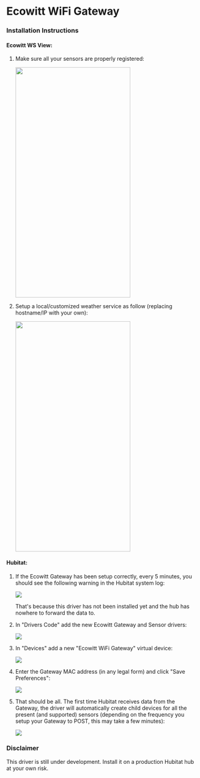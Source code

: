 # Ecowitt WiFi Gateway

### Installation Instructions

#### Ecowitt WS View:

1.  Make sure all your sensors are properly registered:  

    <img src="https://i.imgur.com/YBOsGDg.png" width="300" height="600">  

2.  <span>Setup a local/customized weather service as follow (replacing hostname/IP with your own):  

    <img src="https://i.imgur.com/STF5v6d.png" width="300" height="600">

#### Hubitat: 

1.  If the Ecowitt Gateway has been setup correctly, every 5 minutes, you should see the following warning in the Hubitat system log:

    <img src="https://i.imgur.com/Q6w2S7W.png">
    
    That's because this driver has not been installed yet and the hub has nowhere to forward the data to.
    
2.  In "Drivers Code" add the new Ecowitt Gateway and Sensor drivers:

    <img src="https://i.imgur.com/F66oitb.png">
    
3.  In "Devices" add a new "Ecowitt WiFi Gateway" virtual device:

    <img src="https://i.imgur.com/3oPQpJ2.png">

4.  Enter the Gateway MAC address (in any legal form) and click "Save Preferences":

    <img src="https://i.imgur.com/8QLTMc0.png">

5.  That should be all.
    The first time Hubitat receives data from the Gateway, the driver will automatically create child devices for all the present (and supported) sensors (depending on the frequency you setup your Gateway to POST, this may take a few minutes):
    
    <img src="https://i.imgur.com/Nad8ScL.png">

### Disclaimer

This driver is still under development. Install it on a production Hubitat hub at your own risk.